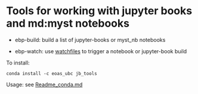 # Tools for working with jupyter books and md:myst notebooks

* ebp-build:  build a list of jupyter-books or  myst_nb notebooks

* ebp-watch:  use [watchfiles](https://github.com/samuelcolvin/watchfiles) to trigger a notebook or jupyter-book build

To install:

`conda install -c eoas_ubc jb_tools`

Usage:  see [Readme_conda.md](tools_demo/Readme_conda.md)



